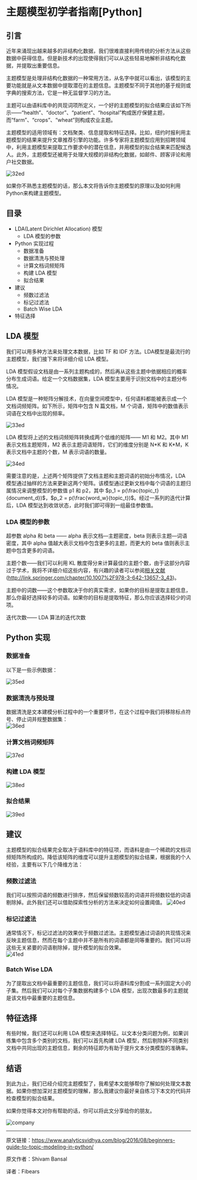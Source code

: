 # 主题模型初学者指南[Python]

## 引言

近年来涌现出越来越多的非结构化数据，我们很难直接利用传统的分析方法从这些数据中获得信息。但是新技术的出现使得我们可以从这些轻易地解析非结构化数据，并提取出重要信息。

主题模型是处理非结构化数据的一种常用方法，从名字中就可以看出，该模型的主要功能就是从文本数据中提取潜在的主题信息。主题模型不同于其他的基于规则或字典的搜索方法，它是一种无监督学习的方法。

主题可以由语料库中的共现词项所定义，一个好的主题模型的拟合结果应该如下所示——“health”、“doctor”、“patient”、“hospital”构成医疗保健主题，而“farm”、“crops”、“wheat”则构成农业主题。

主题模型的适用领域有：文档聚类、信息提取和特征选择。比如，纽约时报利用主题模型的结果来提升文章推荐引擎的功能。许多专家将主题模型应用到招聘领域中，利用主题模型来提取工作要求中的潜在信息，并用模型的拟合结果来匹配候选人。此外，主题模型还被用于处理大规模的非结构化数据，如邮件、顾客评论和用户社交数据。

![32ed](http://static.datartisan.com/upload/attachment/2016/10/iBiJ0fvF.png)  

如果你不熟悉主题模型的话，那么本文将告诉你主题模型的原理以及如何利用Python来构建主题模型。

## 目录

- LDA(Latent Dirichlet Allocation) 模型
	- LDA 模型的参数
- Python 实现过程
	- 数据准备
	- 数据清洗与预处理
	- 计算文档词频矩阵
	- 构建 LDA 模型
	- 拟合结果
- 建议
	- 频数过滤法
	- 标记过滤法
	- Batch Wise LDA
- 特征选择

## LDA 模型

我们可以用多种方法来处理文本数据，比如 TF 和 IDF 方法。LDA模型是最流行的主题模型，我们接下来将详细介绍 LDA 模型。

LDA 模型假设文档是由一系列主题构成的，然后再从这些主题中依据相应的概率分布生成词语。给定一个文档数据集，LDA 模型主要用于识别文档中的主题分布情况。

LDA 模型是一种矩阵分解技术，在向量空间模型中，任何语料都能被表示成一个文档词频矩阵。如下所示，矩阵中包含 N 篇文档，M 个词语，矩阵中的数值表示词语在文档中出现的频率。

![33ed](http://static.datartisan.com/upload/attachment/2016/10/7cy1YbRk.png)  

LDA 模型将上述的文档词频矩阵转换成两个低维的矩阵—— M1 和 M2。其中 M1 表示文档主题矩阵，M2 表示主题词语矩阵，它们的维度分别是 N\*K 和 K\*M，K 表示文档中主题的个数，M 表示词语的数量。  

![34ed](http://static.datartisan.com/upload/attachment/2016/10/vx1s7Ldo.png)  

需要注意的是，上述两个矩阵提供了文档主题和主题词语的初始分布情况，LDA 模型通过抽样的方法来更新这两个矩阵。该模型通过更新文档中每个词语的主题归属情况来调整模型的参数值 p1 和 p2，其中 $p_1 = p(\frac{topic_t}{document_d})$，$p_2 = p(\frac{word_w}{topic_t})$。经过一系列的迭代计算后，LDA 模型达到收敛状态，此时我们即可得到一组最佳参数值。

### LDA 模型的参数

超参数 alpha 和 beta —— alpha 表示文档—主题密度，beta 则表示主题—词语密度，其中 alpha 值越大表示文档中包含更多的主题，而更大的 beta 值则表示主题中包含更多的词语。

主题个数——我们可以利用 KL 散度得分来计算最佳的主题个数，由于这部分内容过于学术，我将不详细介绍这些内容，有兴趣的读者可以参阅[相关文献](http://link.springer.com/chapter/10.1007%2F978-3-642-13657-3_43)(http://link.springer.com/chapter/10.1007%2F978-3-642-13657-3_43)。

主题中的词数——这个参数取决于你的真实需求，如果你的目标是提取主题信息，那么你最好选择较多的词语。如果你的目标是提取特征，那么你应该选择较少的词项。

迭代次数—— LDA 算法的迭代次数


## Python 实现

### 数据准备
以下是一些示例数据：   

![35ed](http://static.datartisan.com/upload/attachment/2016/10/j9jgOJt8.png)  

### 数据清洗与预处理  
数据清洗是文本建模分析过程中的一个重要环节，在这个过程中我们将移除标点符号、停止词并规整数据集：  
![36ed](http://static.datartisan.com/upload/attachment/2016/10/LQotYkZa.png)  

### 计算文档词频矩阵  
![37ed](http://static.datartisan.com/upload/attachment/2016/10/sOEzcaUb.png)  

### 构建 LDA 模型  
![38ed](http://static.datartisan.com/upload/attachment/2016/10/IYkSeblQ.png)  

### 拟合结果  
![39ed](http://static.datartisan.com/upload/attachment/2016/10/fMDl6n9e.png)  
  
## 建议

主题模型的拟合结果完全取决于语料库中的特征项，而语料是由一个稀疏的文档词频矩阵所构成的。降低该矩阵的维度可以提升主题模型的拟合结果，根据我的个人经验，主要有以下几个降维方法：

### 频数过滤法

我们可以按照词语的频数进行排序，然后保留频数较高的词语并将频数较低的词语剔除掉。此外我们还可以借助探索性分析的方法来决定如何设置阈值。
![40ed](http://static.datartisan.com/upload/attachment/2016/10/i4TZ59SM.png)  

### 标记过滤法

通常情况下，标记过滤法的效果优于频数过滤法。主题模型通过词语的共现情况来反映主题信息，然而在每个主题中并不是所有的词语都是同等重要的。我们可以将这些无关紧要的词语剔除掉，提升模型的拟合效果。  
![41ed](http://static.datartisan.com/upload/attachment/2016/10/vOtmAF0r.png)  

### Batch Wise LDA

为了提取出文档中最重要的主题信息，我们可以将语料库分割成一系列固定大小的子集。然后我们可以对每个子集数据构建多个 LDA 模型，出现次数最多的主题就是该文档中最重要的主题信息。


## 特征选择

有些时候，我们还可以利用 LDA 模型来选择特征。以文本分类问题为例，如果训练集中包含多个类别的文档，我们可以首先构建 LDA 模型，然后剔除掉不同类别文档中共同出现的主题信息，剩余的特征即为有助于提升文本分类模型的准确率。


## 结语

到此为止，我们已经介绍完主题模型了，我希望本文能够帮你了解如何处理文本数据。如果你想加深对主题模型的理解，那么我建议你最好亲自练习下本文的代码并检查模型的拟合结果。

如果你觉得本文对你有帮助的话，你可以将此文分享给你的朋友。 

![company](http://static.datartisan.com/upload/attachment/2016/05/xKM5xlV4.png)  
***
原文链接：https://www.analyticsvidhya.com/blog/2016/08/beginners-guide-to-topic-modeling-in-python/  

原文作者：Shivam Bansal  

译者：Fibears  

